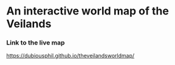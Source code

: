 # An interactive world map of the Veilands

### Link to the live map
https://dubiousphil.github.io/theveilandsworldmap/
